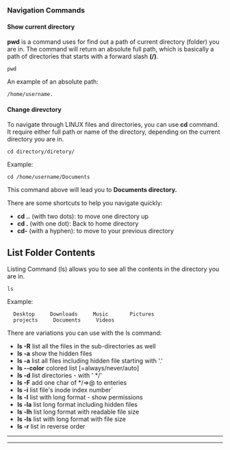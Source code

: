 ### Navigation Commands
#### Show current directory
**pwd** is a command uses for find out a path of current directory (folder) you are in. The command will return an absolute full path, which is basically a path of directories that starts with a forward slash **(/)**.

```
pwd
```
An example of an absolute path:
```
/home/username.
```

#### Change direvctory
To navigate through LINUX files and directories, you can use **cd** command. It require either full path or name of the directory, depending  on the current directory you are in.

```
cd directory/diretory/
```

Example:
```
cd /home/username/Documents
```
This command above will lead you to **Documents directory.**

There are some shortcuts to help you navigate quickly:

- **cd ..** (with two dots): to move one directory up
- **cd .** (with one dot):   Back to home directory
- **cd-** (with a hyphen):   to move to your previous directory

## List Folder Contents
Listing Command (ls) allows you to see all the contents in the directory you are in.
```
ls
```
Example:
````
  Desktop     Downloads     Music       Pictures   
  projects     Documents     Videos
````


There are variations you can use with the ls command:

- **ls -R**        list all the files in the sub-directories as well
- **ls -a**        show the hidden files
-  **ls -a**       list all files including hidden file starting with '.'
- **ls --color**   colored list [=always/never/auto]
- **ls -d**        list directories - with ' */'
- **ls -F**        add one char of */=>@ to enteries
- **ls -i**        list file's inode index number`
- **ls -l**        list with long format - show permissions
- **ls -la**       list long format including hidden files
- **ls -lh**       list long format with readable file size
- **ls -ls**       list with long format with file size
- **ls -r**        list in reverse order

---
---